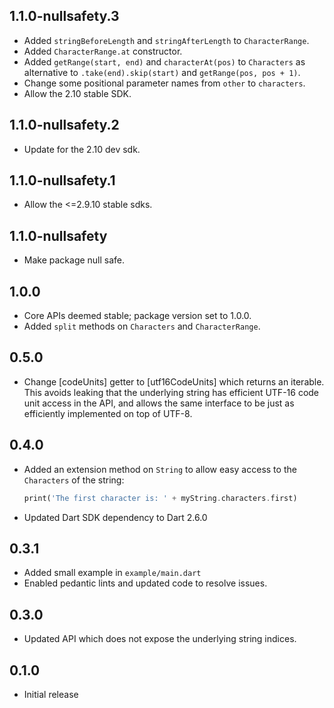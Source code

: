 ## 1.1.0-nullsafety.3

* Added `stringBeforeLength` and `stringAfterLength` to `CharacterRange`.
* Added `CharacterRange.at` constructor.
* Added `getRange(start, end)` and `characterAt(pos)` to `Characters`
  as alternative to `.take(end).skip(start)` and `getRange(pos, pos + 1)`.
* Change some positional parameter names from `other` to `characters`.
* Allow the 2.10 stable SDK.

## 1.1.0-nullsafety.2

* Update for the 2.10 dev sdk.

## 1.1.0-nullsafety.1

* Allow the <=2.9.10 stable sdks.

## 1.1.0-nullsafety

* Make package null safe.

## 1.0.0

* Core APIs deemed stable; package version set to 1.0.0.
* Added `split` methods on `Characters` and `CharacterRange`.

## 0.5.0

* Change [codeUnits] getter to [utf16CodeUnits] which returns an iterable.
  This avoids leaking that the underlying string has efficient UTF-16
  code unit access in the API, and allows the same interface to be
  just as efficiently implemented on top of UTF-8.

## 0.4.0

* Added an extension method on `String` to allow easy access to the `Characters`
  of the string:

  ```dart
  print('The first character is: ' + myString.characters.first)
  ```

* Updated Dart SDK dependency to Dart 2.6.0

## 0.3.1

* Added small example in `example/main.dart`
* Enabled pedantic lints and updated code to resolve issues.

## 0.3.0

* Updated API which does not expose the underlying string indices.

## 0.1.0

* Initial release
